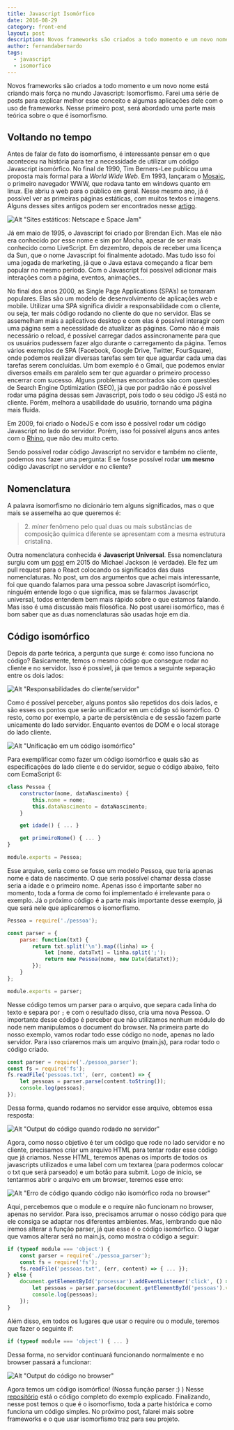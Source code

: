 ```yaml
---
title: Javascript Isomórfico
date: 2016-08-29
category: front-end
layout: post
description: Novos frameworks são criados a todo momento e um novo nome está criando mais força no mundo Javascript: Isomorfismo.
author: fernandabernardo
tags:
  - javascript
  - isomorfico
---
```


Novos frameworks são criados a todo momento e um novo nome está criando mais força no mundo Javascript: Isomorfismo. Farei uma série de posts para explicar melhor esse conceito e algumas aplicações dele com o uso de frameworks. Nesse primeiro post, será abordado uma parte mais teórica sobre o que é isomorfismo.

## Voltando no tempo
Antes de falar de fato do isomorfismo, é interessante pensar em o que aconteceu na história para ter a necessidade de utilizar um código Javascript isomórfico.
No final de 1990, Tim Berners-Lee publicou uma proposta mais formal para a *World Wide Web*. Em 1993, lançaram o [Mosaic](https://pt.wikipedia.org/wiki/Mosaic), o primeiro navegador WWW, que rodava tanto em windows quanto em linux. Ele abriu a web para o público em geral. Nesse mesmo ano, já é possível ver as primeiras páginas estáticas, com muitos textos e imagens. Alguns desses sites antigos podem ser encontrados nesse [artigo](http://gizmodo.com/5960831/23-ancient-web-sites-that-are-still-alive).

![Alt "Sites estáticos: Netscape e Space Jam"](../images/isomorfismo-1.png)

Já em maio de 1995, o Javascript foi criado por Brendan Eich. Mas ele não era conhecido por esse nome e sim por Mocha, apesar de ser mais conhecido como LiveScript. Em dezembro, depois de receber uma licença da Sun, que o nome Javascript foi finalmente adotado. Mas tudo isso foi uma jogada de marketing, já que o Java estava começando a ficar bem popular no mesmo período. Com o Javascript foi possível adicionar mais interações com a página, eventos, animações...

No final dos anos 2000, as Single Page Applications (SPA’s) se tornaram populares. Elas são um modelo de desenvolvimento de aplicações web e mobile. Utilizar uma SPA significa dividir a responsabilidade com o cliente, ou seja, ter mais código rodando no cliente do que no servidor. Elas se assemelham mais a aplicativos desktop e com elas é possível interagir com uma página sem a necessidade de atualizar as páginas. Como não é mais necessário o reload, é possível carregar dados assincronamente para que os usuários pudessem fazer algo durante o carregamento da página. Temos vários exemplos de SPA (Facebook, Google Drive, Twitter, FourSquare), onde podemos realizar diversas tarefas sem ter que aguardar cada uma das tarefas serem concluídas. Um bom exemplo é o Gmail, que podemos enviar diversos emails em paralelo sem ter que aguardar o primeiro processo encerrar com sucesso. Alguns problemas encontrados são com questões de Search Engine Optimization (SEO), já que por padrão não é possível rodar uma página dessas sem Javascript, pois todo o seu código JS está no cliente. Porém, melhora a usabilidade do usuário, tornando uma página mais fluida.

Em 2009, foi criado o NodeJS e com isso é possível rodar um código Javascript no lado do servidor. Porém, isso foi possível alguns anos antes com o [Rhino](https://developer.mozilla.org/pt-BR/docs/Mozilla/Projects/Rhino), que não deu muito certo.

Sendo possível rodar código Javascript no servidor e também no cliente, podemos nos fazer uma pergunta: E se fosse possível rodar **um mesmo** código Javascript no servidor e no cliente?

## Nomenclatura
A palavra isomorfismo no dicionário tem alguns significados, mas o que mais se assemelha ao que queremos é:
> 2\. *miner* fenômeno pelo qual duas ou mais substâncias de composição química diferente se apresentam com a mesma estrutura cristalina.

Outra nomenclatura conhecida é **Javascript Universal**. Essa nomenclatura surgiu com um [post](https://medium.com/@mjackson/universal-javascript-4761051b7ae9#.e5tzyhurr) em 2015 do Michael Jackson (é verdade). Ele fez um pull request para o React colocando os significados das duas nomenclaturas. No post, um dos argumentos que achei mais interessante, foi que quando falamos para uma pessoa sobre Javascript isomórfico, ninguém entende logo o que significa, mas se falarmos Javascript universal, todos entendem bem mais rápido sobre o que estamos falando. Mas isso é uma discussão mais filosófica. No post usarei isomórfico, mas é bom saber que as duas nomenclaturas são usadas hoje em dia.

## Código isomórfico
Depois da parte teórica, a pergunta que surge é: como isso funciona no código?
Basicamente, temos o mesmo código que consegue rodar no cliente e no servidor. Isso é possível, já que temos a seguinte separação entre os dois lados:

![Alt "Responsabilidades do cliente/servidor"](../images/isomorfismo-2.png)

Como é possível perceber, alguns pontos são repetidos dos dois lados, e são esses os pontos que serão unificador em um código só isomórfico. O resto, como por exemplo, a parte de persistência e de sessão fazem parte unicamente do lado servidor. Enquanto eventos de DOM e o local storage do lado cliente.

![Alt "Unificação em um código isomórfico"](../images/isomorfismo-3.png)

Para exemplificar como fazer um código isomórfico e quais são as especificações do lado cliente e do servidor, segue o código abaixo, feito com EcmaScript 6:

```js
class Pessoa {
    constructor(nome, dataNascimento) {
        this.nome = nome;
        this.dataNascimento = dataNascimento;
    }

    get idade() { ... }

    get primeiroNome() { ... }
}

module.exports = Pessoa;
```
Esse arquivo, seria como se fosse um modelo Pessoa, que teria apenas nome e data de nascimento. O que seria possível chamar dessa classe seria a idade e o primeiro nome. Apenas isso é importante saber no momento, toda a forma de como foi implementado é irrelevante para o exemplo. Já o próximo código é a parte mais importante desse exemplo, já que será nele que aplicaremos o isomorfismo.

```js
Pessoa = require('./pessoa');

const parser = {
    parse: function(txt) {
        return txt.split('\n').map((linha) => {
            let [nome, dataTxt] = linha.split(';');
            return new Pessoa(nome, new Date(dataTxt));
        });
    }
};

module.exports = parser;
```
Nesse código temos um parser para o arquivo, que separa cada linha do texto e separa por `;` e com o resultado disso, cria uma nova Pessoa. O importante desse código é perceber que não utilizamos nenhum módulo do node nem manipulamos o document do browser.
Na primeira parte do nosso exemplo, vamos rodar todo esse código no node, apenas no lado servidor. Para isso criaremos mais um arquivo (main.js), para rodar todo o código criado.

```js
const parser = require('./pessoa_parser');
const fs = require('fs');
fs.readFile('pessoas.txt', (err, content) => {
    let pessoas = parser.parse(content.toString());
    console.log(pessoas);
});

```
Dessa forma, quando rodamos no servidor esse arquivo, obtemos essa resposta:

![Alt "Output do código quando rodado no servidor"](../images/isomorfismo-4.png)

Agora, como nosso objetivo é ter um código que rode no lado servidor e no cliente, precisamos criar um arquivo HTML para tentar rodar esse código que já criamos. Nesse HTML, teremos apenas os imports de todos os javascripts utilizados e uma label com um textarea (para podermos colocar o txt que será parseado) e um botão para submit. Logo de início, se tentarmos abrir o arquivo em um browser, teremos esse erro:

![Alt "Erro de código quando código não isomórfico roda no browser"](../images/isomorfismo-5.png)

Aqui, percebemos que o module e o require não funcionam no browser, apenas no servidor. Para isso, precisamos arrumar o nosso código para que ele consiga se adaptar nos diferentes ambientes. Mas, lembrando que não iremos alterar a função parser, já que esse é o código isomórfico. O lugar que vamos alterar será no main.js, como mostra o código a seguir:

```js
if (typeof module === 'object') {
    const parser = require('./pessoa_parser');
    const fs = require('fs');
    fs.readFile('pessoas.txt', (err, content) => { ... });
} else {
    document.getElementById('processar').addEventListener('click', () => {
        let pessoas = parser.parse(document.getElementById('pessoas').value);
        console.log(pessoas);
    });
}
```
Além disso, em todos os lugares que usar o require ou o module, teremos que fazer o seguinte if:

```js
if (typeof module === 'object') { ... }
```

Dessa forma, no servidor continuará funcionando normalmente e no browser passará a funcionar:

![Alt "Output do código no browser"](../images/isomorfismo-6.png)

Agora temos um código isomórfico! (Nossa função parser :) ) Nesse [repositório](https://github.com/FernandaBernardo/palestra-isomorfismo-exemplo) está o código completo do exemplo explicado. Finalizando, nesse post temos o que é o isomorfismo, toda a parte histórica e como funciona um código simples. No próximo post, falarei mais sobre frameworks e o que usar isomorfismo traz para seu projeto.
